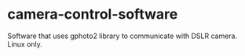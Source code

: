 # camera-control-software
Software that uses gphoto2 library to communicate with DSLR camera. Linux only. 
